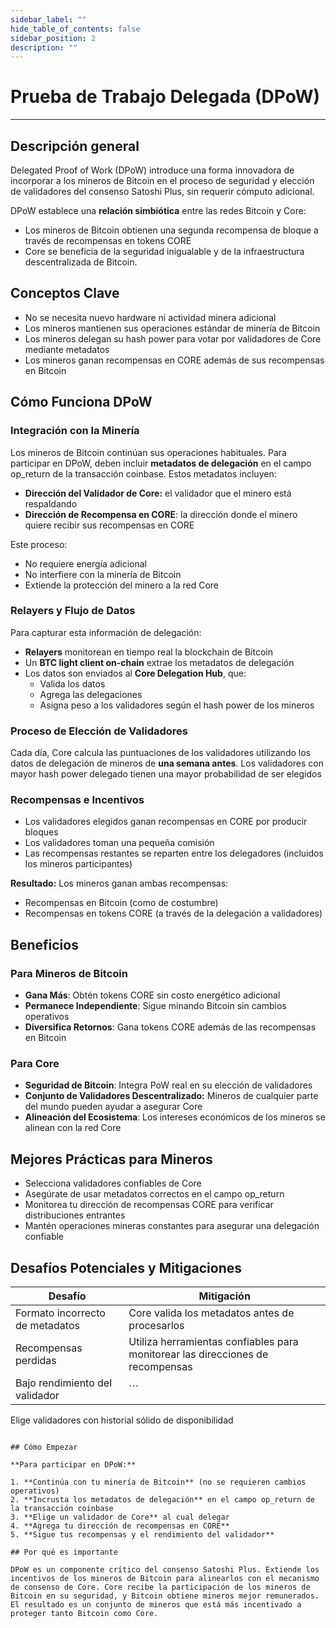```yaml
---
sidebar_label: ""
hide_table_of_contents: false
sidebar_position: 2
description: ""
---
```


# Prueba de Trabajo Delegada (DPoW)

---

## Descripción general

Delegated Proof of Work (DPoW) introduce una forma innovadora de incorporar a los mineros de Bitcoin en el proceso de seguridad y elección de validadores del consenso Satoshi Plus, sin requerir cómputo adicional.

DPoW establece una **relación simbiótica** entre las redes Bitcoin y Core:

- Los mineros de Bitcoin obtienen una segunda recompensa de bloque a través de recompensas en tokens CORE
- Core se beneficia de la seguridad inigualable y de la infraestructura descentralizada de Bitcoin.

<p align="center"></p>

## Conceptos Clave

- No se necesita nuevo hardware ni actividad minera adicional
- Los mineros mantienen sus operaciones estándar de minería de Bitcoin
- Los mineros delegan su hash power para votar por validadores de Core mediante metadatos
- Los mineros ganan recompensas en CORE además de sus recompensas en Bitcoin

## Cómo Funciona DPoW

### Integración con la Minería

Los mineros de Bitcoin continúan sus operaciones habituales.  Para participar en DPoW, deben incluir **metadatos de delegación** en el campo op_return de la transacción coinbase. Estos metadatos incluyen:

- **Dirección del Validador de Core:** el validador que el minero está respaldando
- **Dirección de Recompensa en CORE**: la dirección donde el minero quiere recibir sus recompensas en CORE

Este proceso:

- No requiere energía adicional
- No interfiere con la minería de Bitcoin
- Extiende la protección del minero a la red Core

### Relayers y Flujo de Datos

Para capturar esta información de delegación:

- **Relayers** monitorean en tiempo real la blockchain de Bitcoin
- Un **BTC light client on-chain** extrae los metadatos de delegación
- Los datos son enviados al **Core Delegation Hub**, que:
  - Valida los datos
  - Agrega las delegaciones
  - Asigna peso a los validadores según el hash power de los mineros

### Proceso de Elección de Validadores

Cada día, Core calcula las puntuaciones de los validadores utilizando los datos de delegación de mineros de **una semana antes**. Los validadores con mayor hash power delegado tienen una mayor probabilidad de ser elegidos

### Recompensas e Incentivos

- Los validadores elegidos ganan recompensas en CORE por producir bloques
- Los validadores toman una pequeña comisión
- Las recompensas restantes se reparten entre los delegadores (incluidos los mineros participantes)

**Resultado:** Los mineros ganan ambas recompensas:

- Recompensas en Bitcoin (como de costumbre)
- Recompensas en tokens CORE (a través de la delegación a validadores)

## Beneficios

### Para Mineros de Bitcoin

- **Gana Más**: Obtén tokens CORE sin costo energético adicional
- **Permanece Independiente**: Sigue minando Bitcoin sin cambios operativos
- **Diversifica Retornos**: Gana tokens CORE además de las recompensas en Bitcoin

### Para Core

- **Seguridad de Bitcoin**: Integra PoW real en su elección de validadores
- **Conjunto de Validadores Descentralizado:** Mineros de cualquier parte del mundo pueden ayudar a asegurar Core
- **Alineación del Ecosistema**: Los intereses económicos de los mineros se alinean con la red Core

## Mejores Prácticas para Mineros

- Selecciona validadores confiables de Core
- Asegúrate de usar metadatos correctos en el campo op_return
- Monitorea tu dirección de recompensas CORE para verificar distribuciones entrantes
- Mantén operaciones mineras constantes para asegurar una delegación confiable

## Desafíos Potenciales y Mitigaciones

| **Desafío**                     | **Mitigación**                                                                 |
| ------------------------------- | ------------------------------------------------------------------------------ |
| Formato incorrecto de metadatos | Core valida los metadatos antes de procesarlos                                 |
| Recompensas perdidas            | Utiliza herramientas confiables para monitorear las direcciones de recompensas |
| Bajo rendimiento del validador  | ```
Elige validadores con historial sólido de disponibilidad
```               |

## Cómo Empezar

**Para participar en DPoW:**

1. **Continúa con tu minería de Bitcoin** (no se requieren cambios operativos)
2. **Incrusta los metadatos de delegación** en el campo op_return de la transacción coinbase
3. **Elige un validador de Core** al cual delegar
4. **Agrega tu dirección de recompensas en CORE**
5. **Sigue tus recompensas y el rendimiento del validador**

## Por qué es importante

DPoW es un componente crítico del consenso Satoshi Plus. Extiende los incentivos de los mineros de Bitcoin para alinearlos con el mecanismo de consenso de Core. Core recibe la participación de los mineros de Bitcoin en su seguridad, y Bitcoin obtiene mineros mejor remunerados. El resultado es un conjunto de mineros que está más incentivado a proteger tanto Bitcoin como Core.

